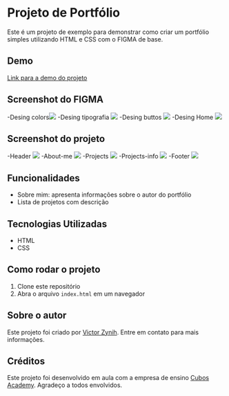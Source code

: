 # Projeto de Portfólio

Este é um projeto de exemplo para demonstrar como criar um portfólio simples utilizando HTML e CSS com o FIGMA de base.

## Demo

[Link para a demo do projeto](https://github.com/ZynihVic/Portifolio-frontent-prjct)

## Screenshot do FIGMA 

-Desing colors![](./assets/screenshots/figma-colors.png)
-Desing tipografia ![](./assets/screenshots/figma-tipografia.png)
-Desing buttos ![](./assets/screenshots/figma-buttons.png)
-Desing Home ![](./assets/screenshots/figma-home.png)
## Screenshot do projeto

-Header ![](./assets/screenshots/header.png)
-About-me ![](./assets/screenshots/about-me.png)
-Projects ![](./assets/screenshots/Projects.png)
-Projects-info ![](./assets/screenshots/projects-info.png)
-Footer ![](./assets/screenshots/footer.png)
## Funcionalidades

- Sobre mim: apresenta informações sobre o autor do portfólio 
- Lista de projetos com descrição

## Tecnologias Utilizadas

- HTML
- CSS

## Como rodar o projeto

1. Clone este repositório
2. Abra o arquivo `index.html` em um navegador

## Sobre o autor

Este projeto foi criado por [Victor Zynih](https://github.com/ZynihVic). Entre em contato para mais informações.

## Créditos 
Este projeto foi desenvolvido em aula com a empresa de ensino [Cubos Academy](https://cubos.academy/). Agradeço a todos envolvidos.

